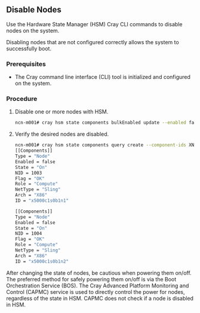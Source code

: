 ## Disable Nodes

Use the Hardware State Manager \(HSM\) Cray CLI commands to disable nodes on the system.

Disabling nodes that are not configured correctly allows the system to successfully boot.

### Prerequisites

-   The Cray command line interface \(CLI\) tool is initialized and configured on the system.

### Procedure

1.  Disable one or more nodes with HSM.

    ```bash
    ncn-m001# cray hsm state components bulkEnabled update --enabled false --component-ids XNAME_LIST
    ```

2.  Verify the desired nodes are disabled.

    ```bash
    ncn-m001# cray hsm state components query create --component-ids XNAME_LIST
    [[Components]]
    Type = "Node"
    Enabled = false
    State = "On"
    NID = 1003
    Flag = "OK"
    Role = "Compute"
    NetType = "Sling"
    Arch = "X86"
    ID = "x5000c1s0b1n1"

    [[Components]]
    Type = "Node"
    Enabled = false
    State = "On"
    NID = 1004
    Flag = "OK"
    Role = "Compute"
    NetType = "Sling"
    Arch = "X86"
    ID = "x5000c1s0b1n2"
    ```


After changing the state of nodes, be cautious when powering them on/off. The preferred method for safely powering them on/off is via the Boot Orchestration Service \(BOS\). The Cray Advanced Platform Monitoring and Control \(CAPMC\) service is used to directly control the power for nodes, regardless of the state in HSM. CAPMC does not check if a node is disabled in HSM.


